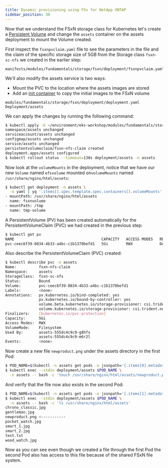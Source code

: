 ```yaml
---
title: Dynamic provisioning using FSx for NetApp ONTAP
sidebar_position: 30
---
```


Now that we understand the FSxN storage class for Kubernetes let's create a [Persistent Volume](https://kubernetes.io/docs/concepts/storage/persistent-volumes/) and change the `assets` container on the assets deployment to mount the Volume created.

First inspect the `fsxnpvclaim.yaml` file to see the parameters in the file and the claim of the specific storage size of 5GB from the Storage class `fsxn-sc-nfs` we created in the earlier step:

```file
manifests/modules/fundamentals/storage/fsxn/deployment/fsxnpvclaim.yaml
```

We'll also modify the assets service is two ways:

* Mount the PVC to the location where the assets images are stored
* Add an [init container](https://kubernetes.io/docs/concepts/workloads/pods/init-containers/) to copy the initial images to the FSxN volume

```kustomization
modules/fundamentals/storage/fsxn/deployment/deployment.yaml
Deployment/assets
```

We can apply the changes by running the following command:

```bash
$ kubectl apply -k ~/environment/eks-workshop/modules/fundamentals/storage/fsxn/deployment
namespace/assets unchanged
serviceaccount/assets unchanged
configmap/assets unchanged
service/assets unchanged
persistentvolumeclaim/fsxn-nfs-claim created
deployment.apps/assets configured
$ kubectl rollout status --timeout=130s deployment/assets -n assets
```

Now look at the `volumeMounts` in the deployment, notice that we have our new `Volume` named `efsvolume` mounted on`volumeMounts` named `/usr/share/nginx/html/assets`:

```bash
$ kubectl get deployment -n assets \
  -o yaml | yq '.items[].spec.template.spec.containers[].volumeMounts' 
- mountPath: /usr/share/nginx/html/assets
  name: fsxnvolume
- mountPath: /tmp
  name: tmp-volume
```

A PersistentVolume (PV) has been created automatically for the PersistentVolumeClaim (PVC) we had created in the previous step:

```bash
$ kubectl get pv
NAME                                       CAPACITY   ACCESS MODES   RECLAIM POLICY   STATUS   CLAIM                                 STORAGECLASS   REASON   AGE
pvc-ceec6f39-8034-4b33-a4bc-c1b1370befd1   5Gi        RWX            Delete           Bound    assets/fsxn-nfs-claim                 fsxn-sc-nfs             173m
```

Also describe the PersistentVolumeClaim (PVC) created:

```bash
$ kubectl describe pvc -n assets
Name:          fsxn-nfs-claim
Namespace:     assets
StorageClass:  fsxn-sc-nfs
Status:        Bound
Volume:        pvc-ceec6f39-8034-4b33-a4bc-c1b1370befd1
Labels:        <none>
Annotations:   pv.kubernetes.io/bind-completed: yes
               pv.kubernetes.io/bound-by-controller: yes
               volume.beta.kubernetes.io/storage-provisioner: csi.trident.netapp.io
               volume.kubernetes.io/storage-provisioner: csi.trident.netapp.io
Finalizers:    [kubernetes.io/pvc-protection]
Capacity:      5Gi
Access Modes:  RWX
VolumeMode:    Filesystem
Used By:       assets-555dc4c9c9-g8hfs
               assets-555dc4c9c9-m6r2l
Events:        <none>
```

Now create a new file `newproduct.png` under the assets directory in the first Pod:

```bash
$ POD_NAME=$(kubectl -n assets get pods -o jsonpath='{.items[0].metadata.name}')
$ kubectl exec --stdin deployment/assets $POD_NAME \
  -n assets -- bash -c 'touch /usr/share/nginx/html/assets/newproduct.png'
```

And verify that the file now also exists in the second Pod:

```bash
$ POD_NAME=$(kubectl -n assets get pods -o jsonpath='{.items[1].metadata.name}')
$ kubectl exec --stdin deployment/assets $POD_NAME \
  -n assets -- bash -c 'ls /usr/share/nginx/html/assets'
chrono_classic.jpg
gentleman.jpg
newproduct.png <-----------
pocket_watch.jpg
smart_1.jpg
smart_2.jpg
test.txt
wood_watch.jpg
```

Now as you can see even though we created a file through the first Pod the second Pod also has access to this file because of the shared FSxN file system.
